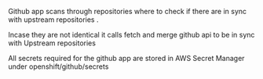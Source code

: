 Github app  scans through repositories where to check if there are in sync with upstream repositories . 

Incase they are not identical it calls fetch and merge github api to be in sync with Upstream repositories

All secrets required for the github app are stored in AWS Secret Manager under openshift/github/secrets


